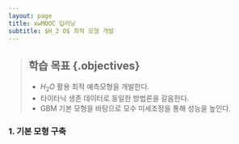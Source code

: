 ```yaml
---
layout: page
title: xwMOOC 딥러닝
subtitle: $H_2 O$ 최적 모형 개발
---
```


> ## 학습 목표 {.objectives}
>
> * $H_2 O$ 활용 최적 예측모형을 개발한다.
> * 타이타닉 생존 데이터로 동일한 방법론을 갈음한다.
> * GBM 기본 모형을 바탕으로 모수 미세조정을 통해 성능을 높인다.

### 1. 기본 모형 구축

